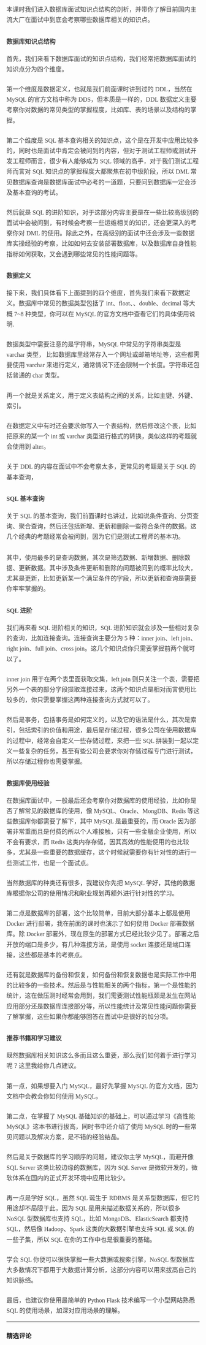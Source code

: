 <p style="text-align: justify; line-height: 1.75em;"><span></span></p>
<p style="line-height: 1.7;margin-bottom: 0pt;margin-top: 0pt;font-size: 11pt;color: #494949;"><span style="color: rgb(63, 63, 63); font-size: 16px; font-family: 微软雅黑, &quot;Microsoft YaHei&quot;;">本课时我们进入数据库面试知识点结构的剖析，并带你了解目前国内主流大厂在面试中到底会考察哪些数据库相关的知识点。</span></p>
<h2><p><span style="color: rgb(63, 63, 63); font-size: 16px; font-family: 微软雅黑, &quot;Microsoft YaHei&quot;;">数据库知识点结构</span></p></h2>
<p style="line-height: 1.7;margin-bottom: 0pt;margin-top: 0pt;font-size: 11pt;color: #494949;"><span style="color: rgb(63, 63, 63); font-size: 16px; font-family: 微软雅黑, &quot;Microsoft YaHei&quot;;">首先，我们来看下数据库面试的知识点结构，我们经常把数据库面试的知识点分为四个维度。</span></p>
<p style="line-height: 1.7;margin-bottom: 0pt;margin-top: 0pt;font-size: 11pt;color: #494949;"><br></p>
<p style="line-height: 1.7;margin-bottom: 0pt;margin-top: 0pt;font-size: 11pt;color: #494949;"><span style="color: rgb(63, 63, 63); font-size: 16px; font-family: 微软雅黑, &quot;Microsoft YaHei&quot;;">第一个维度是数据定义，也就是我们前面课时讲到过的 DDL，当然在 MySQL 的官方文档中称为 DDS，但本质是一样的，DDL 数据定义主要考察你对数据的常见类型的掌握程度，比如库、表的场景以及结构的掌握。</span></p>
<p style="line-height: 1.7;margin-bottom: 0pt;margin-top: 0pt;font-size: 11pt;color: #494949;"><br></p>
<p style="line-height: 1.7;margin-bottom: 0pt;margin-top: 0pt;font-size: 11pt;color: #494949;"><span style="color: rgb(63, 63, 63); font-size: 16px; font-family: 微软雅黑, &quot;Microsoft YaHei&quot;;">第二个维度是 SQL 基本查询相关的知识点，这个是在开发中应用比较多的，同时也是面试中肯定会被问到的内容，但对于测试工程师或测试开发工程师而言，很少有人能够成为 SQL 领域的高手，对于我们测试工程师而言对 SQL 知识点的掌握程度大都聚焦在初中级阶段，所以 DML 常见数据库查询是数据库面试中必考的一道题，只要问到数据库一定会涉及基本查询的考试。</span></p>
<p style="line-height: 1.7;margin-bottom: 0pt;margin-top: 0pt;font-size: 11pt;color: #494949;"><br></p>
<p style="line-height: 1.7;margin-bottom: 0pt;margin-top: 0pt;font-size: 11pt;color: #494949;"><span style="color: rgb(63, 63, 63); font-size: 16px; font-family: 微软雅黑, &quot;Microsoft YaHei&quot;;">然后就是 SQL 的进阶知识，对于这部分内容主要是在一些比较高级别的面试中会被问到，有时候会考察一些运维相关的知识，还会更深入的考察你对 DML 的使用。除此之外，在高级别的面试中还会涉及一些数据库实操经验的考察，比如如何去安装部署数据库，以及数据库自身性能指标如何获取，又会遇到哪些常见的性能问题等。</span></p>
<h2><p><span style="color: rgb(63, 63, 63); font-size: 16px; font-family: 微软雅黑, &quot;Microsoft YaHei&quot;;">数据定义</span></p></h2>
<p style="line-height: 1.7;margin-bottom: 0pt;margin-top: 0pt;font-size: 11pt;color: #494949;"><span style="color: rgb(63, 63, 63); font-size: 16px; font-family: 微软雅黑, &quot;Microsoft YaHei&quot;;">接下来，我们具体看下上面提到的四个维度，首先我们来看下数据定义。数据库中常见的数据类型包括了 int、float、、double、decimal 等大概 7~8 种类型，你可以在 MySQL 的官方文档中查看它们的具体使用说明.</span></p>
<p style="line-height: 1.7;margin-bottom: 0pt;margin-top: 0pt;font-size: 11pt;color: #494949;"><br></p>
<p style="line-height: 1.7;margin-bottom: 0pt;margin-top: 0pt;font-size: 11pt;color: #494949;"><span style="color: rgb(63, 63, 63); font-size: 16px; font-family: 微软雅黑, &quot;Microsoft YaHei&quot;;">数据类型中需要注意的是字符串，MySQL 中常见的字符串类型是 varchar 类型， 比如数据库里经常存入一个网址或邮箱地址等，这些都需要使用 varchar 来进行定义，通常情况下还会限制一个长度。字符串还包括普通的 char 类型。</span></p>
<p style="line-height: 1.7;margin-bottom: 0pt;margin-top: 0pt;font-size: 11pt;color: #494949;"><br></p>
<p style="line-height: 1.7;margin-bottom: 0pt;margin-top: 0pt;font-size: 11pt;color: #494949;"><span style="color: rgb(63, 63, 63); font-size: 16px; font-family: 微软雅黑, &quot;Microsoft YaHei&quot;;"><span style="font-family: 微软雅黑, &quot;Microsoft YaHei&quot;; font-size: 16px; color: rgb(63, 63, 63);">再一个就是关系定义</span>，用于定义表结构之间的关系，比如主键、外键、索引。</span></p>
<p style="line-height: 1.7;margin-bottom: 0pt;margin-top: 0pt;font-size: 11pt;color: #494949;"><br></p>
<p style="line-height: 1.7;margin-bottom: 0pt;margin-top: 0pt;font-size: 11pt;color: #494949;"><span style="color: rgb(63, 63, 63); font-size: 16px; font-family: 微软雅黑, &quot;Microsoft YaHei&quot;;">在数据定义中有时还会要求你写入一个表结构，然后修改这个表，比如把原来的某一个 int 或 varchar 类型进行格式的转换，类似这样的考题就会使用到 alter。</span></p>
<p style="line-height: 1.7;margin-bottom: 0pt;margin-top: 0pt;font-size: 11pt;color: #494949;"><br></p>
<p style="line-height: 1.7;margin-bottom: 0pt;margin-top: 0pt;font-size: 11pt;color: #494949;"><span style="color: rgb(63, 63, 63); font-size: 16px; font-family: 微软雅黑, &quot;Microsoft YaHei&quot;;">关于 DDL 的内容在面试中不会考察太多，更常见的考题是关于 SQL 的基本查询，</span></p>
<h2><p><span style="color: rgb(63, 63, 63); font-size: 16px; font-family: 微软雅黑, &quot;Microsoft YaHei&quot;;">SQL 基本查询</span></p></h2>
<p style="line-height: 1.7;margin-bottom: 0pt;margin-top: 0pt;font-size: 11pt;color: #494949;"><span style="color: rgb(63, 63, 63); font-size: 16px; font-family: 微软雅黑, &quot;Microsoft YaHei&quot;;"><span style="font-family: 微软雅黑, &quot;Microsoft YaHei&quot;; font-size: 16px; color: rgb(63, 63, 63);">关于 SQL 的基本查询，我们前面课时也讲过，比如说条件查询、分页查询、聚合查询，然后还包括新增、更新和删除一些符合条件的数据。这几</span>个经典的考题经常会被问到，因为它们是测试工程师的基本功。</span></p>
<p style="line-height: 1.7;margin-bottom: 0pt;margin-top: 0pt;font-size: 11pt;color: #494949;"><span style="color: rgb(63, 63, 63); font-size: 16px; font-family: 微软雅黑, &quot;Microsoft YaHei&quot;;">&nbsp;</span></p>
<p style="line-height: 1.7;margin-bottom: 0pt;margin-top: 0pt;font-size: 11pt;color: #494949;"><span style="color: rgb(63, 63, 63); font-size: 16px; font-family: 微软雅黑, &quot;Microsoft YaHei&quot;;">其中，使用最多的是查询数据，其次是筛选数据、新增数据、删除数据、更新数据。其中涉及条件更新和删除的问题被问到的概率比较大，尤其是更新，比如更新某一个满足条件的字段，所以更新和查询是需要你牢牢掌握的。</span></p>
<h2><p><span style="color: rgb(63, 63, 63); font-size: 16px; font-family: 微软雅黑, &quot;Microsoft YaHei&quot;;">SQL 进阶</span></p></h2>
<p style="line-height: 1.7;margin-bottom: 0pt;margin-top: 0pt;font-size: 11pt;color: #494949;"><span style="color: rgb(63, 63, 63); font-size: 16px; font-family: 微软雅黑, &quot;Microsoft YaHei&quot;;"><span style="font-family: 微软雅黑, &quot;Microsoft YaHei&quot;; font-size: 16px; color: rgb(63, 63, 63);">我们再来看 SQL 进阶相关的知识，S</span>QL 进阶知识就会涉及一些相对复杂的查询，比如连接查询。连接查询主要分为 5 种：inner join、left join、right join、full join、cross join。这几个知识点你只需要掌握前两个就可以了。</span></p>
<p style="line-height: 1.7;margin-bottom: 0pt;margin-top: 0pt;font-size: 11pt;color: #494949;"><br></p>
<p style="line-height: 1.7;margin-bottom: 0pt;margin-top: 0pt;font-size: 11pt;color: #494949;"><span style="color: rgb(63, 63, 63); font-size: 16px; font-family: 微软雅黑, &quot;Microsoft YaHei&quot;;">inner join 用于在两个表里面获取交集，left join 则只关注一个表，需要把另外一个表的部分字段提取连接过来，这两个知识点是相对而言使用比较多的，你只需要掌握这两种连接查询方式就可以了。</span></p>
<p style="line-height: 1.7;margin-bottom: 0pt;margin-top: 0pt;font-size: 11pt;color: #494949;"><br></p>
<p style="line-height: 1.7;margin-bottom: 0pt;margin-top: 0pt;font-size: 11pt;color: #494949;"><span style="color: rgb(63, 63, 63); font-size: 16px; font-family: 微软雅黑, &quot;Microsoft YaHei&quot;;"><span style="font-family: 微软雅黑, &quot;Microsoft YaHei&quot;; font-size: 16px; color: rgb(63, 63, 63);">然后是事务，包括事务是如何定</span>义的，以及它的语法是什么，其次是索引，包括索引的价值和用途，最后是存储过程，很多公司在使用数据库的过程中，经常会自定义一些存储过程，来把一些 SQL 拼装到一起以定义一些复杂的任务，甚至有些公司会要求你对存储过程专门进行测试，所以存储过程你也需要掌握。</span></p>
<h2><p><span style="color: rgb(63, 63, 63); font-size: 16px; font-family: 微软雅黑, &quot;Microsoft YaHei&quot;;">数据库使用经验</span></p></h2>
<p style="line-height: 1.7;margin-bottom: 0pt;margin-top: 0pt;font-size: 11pt;color: #494949;"><span style="font-family: 微软雅黑, &quot;Microsoft YaHei&quot;; color: rgb(63, 63, 63); font-size: 12pt;">在数据库面试中，一般最后还会考察你对数据库的使用经验，比如你是否了解常见的数据库的使用，像 MySQL、Oracle、MongDB、Redis 等这些数据库你都需要了解下，其中 MySQL 是最重要的，而 Oracle 因为部署非常重而且是付费的所以个人难接触，只有一些金融企业使用，所以不会有要求，而 Redis 这类内存存储，因其高效的性能使用的也比较多，尤其是一些重要的数据缓存，这个时候就需要你有针对性的进行一些测试工作，也是一个面试点。</span></p>
<p style="line-height: 1.7;margin-bottom: 0pt;margin-top: 0pt;font-size: 11pt;color: #494949;"><br></p>
<p style="line-height: 1.7;margin-bottom: 0pt;margin-top: 0pt;font-size: 11pt;color: #494949;"><span style="color: rgb(63, 63, 63); font-size: 16px; font-family: 微软雅黑, &quot;Microsoft YaHei&quot;;"><span style="font-family: 微软雅黑, &quot;Microsoft YaHei&quot;; color: rgb(63, 63, 63); font-size: 12pt;">当然数据库的种类还有很多</span><span style="font-family: 微软雅黑, &quot;Microsoft YaHei&quot;; color: rgb(51, 51, 51); font-size: 12pt;">，我建议你先把 MySQL 学好，其他的数据库根据你公司的使用情况和职业规划再额外进行针对性的学习。</span></span></p>
<p style="line-height: 1.7;margin-bottom: 0pt;margin-top: 0pt;font-size: 11pt;color: #494949;"><br></p>
<p style="line-height: 1.7;margin-bottom: 0pt;margin-top: 0pt;font-size: 11pt;color: #494949;"><span style="color: rgb(63, 63, 63); font-size: 16px; font-family: 微软雅黑, &quot;Microsoft YaHei&quot;;"><span style="font-family: 微软雅黑, &quot;Microsoft YaHei&quot;; font-size: 16px; color: rgb(63, 63, 63);">第二点是数据库的部署</span>，这个比较简单，目前大部分基本上都是使用 Docker 进行部署，我在前面的课时也演示了如何使用 Docker 部署数据库。除 Docker 部署外，现在原生的部署方式已经比较少见了。部署之后开放的端口是多少，有几种连接方法，是使用 socket 连接还是端口连接，这些都是基本的考察点。</span></p>
<p style="line-height: 1.7;margin-bottom: 0pt;margin-top: 0pt;font-size: 11pt;color: #494949;"><br></p>
<p style="line-height: 1.7;margin-bottom: 0pt;margin-top: 0pt;font-size: 11pt;color: #494949;"><span style="color: rgb(63, 63, 63); font-size: 16px; font-family: 微软雅黑, &quot;Microsoft YaHei&quot;;"><span style="font-family: 微软雅黑, &quot;Microsoft YaHei&quot;; font-size: 16px; color: rgb(63, 63, 63);">还有就是数据库的备份和恢复，如何</span>备份和恢复数据也是实际工作中用的比较多的一些技术。然后是与性能相关的两个指标，第一个是性能的统计，这在做压测时经常会用到，我们需要测试性能瓶颈是发生在网站应用部分还是数据库连接部分等，所以性能统计及常见性能问题你需要了解掌握，这些如果你都能够回答在面试中是很好的加分项。</span></p>
<h2><p><span style="color: rgb(63, 63, 63); font-size: 16px; font-family: 微软雅黑, &quot;Microsoft YaHei&quot;;">推荐书籍和学习建议</span><span style="color: rgb(63, 63, 63); font-family: 微软雅黑, &quot;Microsoft YaHei&quot;; font-size: 16px;">&nbsp;</span></p></h2>
<p style="line-height: 1.7;margin-bottom: 0pt;margin-top: 0pt;font-size: 11pt;color: #494949;"><span style="color: rgb(63, 63, 63); font-size: 16px; font-family: 微软雅黑, &quot;Microsoft YaHei&quot;;">既然数据库相关知识这么多而且这么重要，那么我们如何着手进行学习呢？这里我给你几点建议。</span></p>
<p style="line-height: 1.7;margin-bottom: 0pt;margin-top: 0pt;font-size: 11pt;color: #494949;"><br></p>
<p style="line-height: 1.7;margin-bottom: 0pt;margin-top: 0pt;font-size: 11pt;color: #494949;"><span style="color: rgb(63, 63, 63); font-size: 16px; font-family: 微软雅黑, &quot;Microsoft YaHei&quot;;">第一点，如果想要入门 <span style="font-family: 微软雅黑, &quot;Microsoft YaHei&quot;; color: rgb(63, 63, 63); font-size: 12pt;">MySQL，最好先掌握 MySQL 的官方文档，因为文档中会教会你如何使用 MySQL。</span></span></p>
<p style="line-height: 1.7;margin-bottom: 0pt;margin-top: 0pt;font-size: 11pt;color: #494949;"><br></p>
<p style="line-height: 1.7;margin-bottom: 0pt;margin-top: 0pt;font-size: 11pt;color: #494949;"><span style="color: rgb(63, 63, 63); font-size: 16px; font-family: 微软雅黑, &quot;Microsoft YaHei&quot;;">第二点，在掌握了 MySQL 基础知识的基础上，可以通过学习《高性能MySQL》这本书进行拔高，同时书中还介绍了使用 MySQL 时的一些常见问题以及解决方案，是不错的经验结晶。</span></p>
<p style="line-height: 1.7;margin-bottom: 0pt;margin-top: 0pt;font-size: 11pt;color: #494949;"><br></p>
<p style="line-height: 1.7;margin-bottom: 0pt;margin-top: 0pt;font-size: 11pt;color: #494949;"><span style="color: rgb(63, 63, 63); font-size: 16px; font-family: 微软雅黑, &quot;Microsoft YaHei&quot;;">然<span style="font-family: 微软雅黑, &quot;Microsoft YaHei&quot;; font-size: 16px; color: rgb(63, 63, 63);">后是关于数据库的学习顺序的问题，建议你主学 </span><span style="font-family: 微软雅黑, &quot;Microsoft YaHei&quot;; color: rgb(63, 63, 63); font-size: 12pt;">MySQL，而避开像 SQL Server 这类比较边缘的数据库，因为 SQL Server 是微软开发的，微软体系在国内的正式开发环境中应用比较少。</span></span></p>
<p style="line-height: 1.7;margin-bottom: 0pt;margin-top: 0pt;font-size: 11pt;color: #494949;"><br></p>
<p style="line-height: 1.7;margin-bottom: 0pt;margin-top: 0pt;font-size: 11pt;color: #494949;"><span style="color: rgb(63, 63, 63); font-size: 16px; font-family: 微软雅黑, &quot;Microsoft YaHei&quot;;"><span style="font-family: 微软雅黑, &quot;Microsoft YaHei&quot;; font-size: 16px; color: rgb(63, 63, 63);">再一点是学好 SQL，虽然 SQL 诞生于 </span><span style="font-family: 微软雅黑, &quot;Microsoft YaHei&quot;; color: rgb(63, 63, 63); font-size: 12pt;">RDBMS 是关系型数据库，但它的用途却不局限于此，因为 SQL 是用来描述数据关系的，所以很多 NoSQL 型数据库也支持 SQL，比如 MongoDB、</span><span style="font-family: 微软雅黑, &quot;Microsoft YaHei&quot;; color: rgb(51, 51, 51); font-size: 12pt;">ElasticSearch 都支持 SQL，然后像 Hadoop、Spark 这类的大数据引擎也支持 SQL 或 SQL 的一些子集，所以 SQL 在你的工作中也是很重要的基础。</span></span></p>
<p style="line-height: 1.7;margin-bottom: 0pt;margin-top: 0pt;font-size: 11pt;color: #494949;"><br></p>
<p style="line-height: 1.7;margin-bottom: 0pt;margin-top: 0pt;font-size: 11pt;color: #494949;"><span style="color: rgb(63, 63, 63); font-size: 16px; font-family: 微软雅黑, &quot;Microsoft YaHei&quot;;">学会 SQL 你便可以很快掌握一些大数据或搜索引擎，NoSQL 型数据库大多数情况下都用于大数据计算分析，这部分内容可以用来拔高自己的知识脉络。</span></p>
<p style="line-height: 1.7;margin-bottom: 0pt;margin-top: 0pt;font-size: 11pt;color: #494949;"><br></p>
<p style="line-height: 1.7;margin-bottom: 0pt;margin-top: 0pt;font-size: 11pt;color: #494949;"><span style="color: rgb(63, 63, 63); font-size: 16px; font-family: 微软雅黑, &quot;Microsoft YaHei&quot;;"><span style="font-family: 微软雅黑, &quot;Microsoft YaHei&quot;; font-size: 16px; color: rgb(63, 63, 63);">最后，也建议你使用最简单的 </span><span style="font-family: 微软雅黑, &quot;Microsoft YaHei&quot;; color: rgb(51, 51, 51); font-size: 12pt;">Python Flask 技术编写一个小型网站熟悉 SQL 的使用场景，加深对应用场景的理解。</span></span></p>
<p></p>

---

### 精选评论


